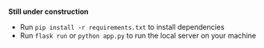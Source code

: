 **Still under construction**
- Run `pip install -r requirements.txt` to install dependencies
- Run `flask run` or `python app.py` to run the local server on your machine
